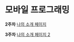 # 모바일 프로그래밍
**2주차**
[나의 소개 페이지](https://sorae1118.github.io/Cordova_jin/week2/report/index.html)

**3주차**
[나의 소개 페이지 2](https://sorae1118.github.io/Cordova_jin/week3/report/index.html)
